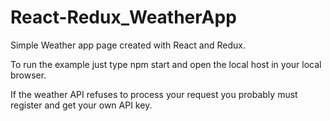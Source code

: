 # React-Redux_WeatherApp
Simple Weather app page created with React and Redux.

To run the example just type npm start and open the local host in your local browser.

If the weather API refuses to process your request you probably must register and get your own API key.
